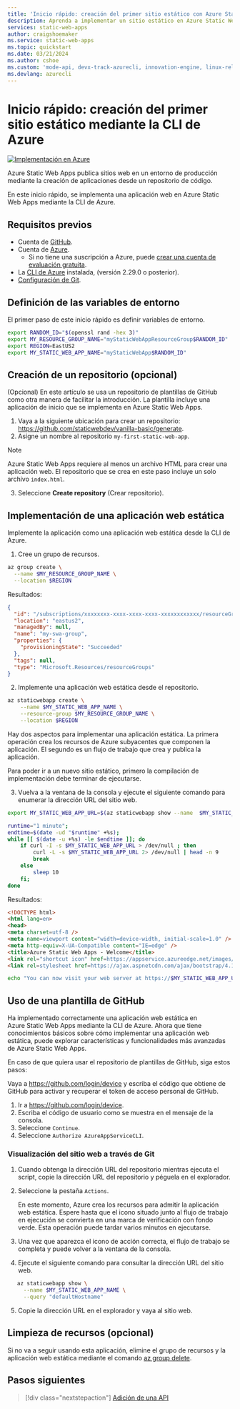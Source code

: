```yaml
---
title: 'Inicio rápido: creación del primer sitio estático con Azure Static Web Apps mediante la CLI'
description: Aprenda a implementar un sitio estático en Azure Static Web Apps con la CLI de Azure.
services: static-web-apps
author: craigshoemaker
ms.service: static-web-apps
ms.topic: quickstart
ms.date: 03/21/2024
ms.author: cshoe
ms.custom: 'mode-api, devx-track-azurecli, innovation-engine, linux-related-content'
ms.devlang: azurecli
---
```


# Inicio rápido: creación del primer sitio estático mediante la CLI de Azure

[![Implementación en Azure](https://aka.ms/deploytoazurebutton)](https://go.microsoft.com/fwlink/?linkid=2262845)

Azure Static Web Apps publica sitios web en un entorno de producción mediante la creación de aplicaciones desde un repositorio de código.

En este inicio rápido, se implementa una aplicación web en Azure Static Web Apps mediante la CLI de Azure.

## Requisitos previos

- Cuenta de [GitHub](https://github.com).
- Cuenta de [Azure](https://portal.azure.com).
  - Si no tiene una suscripción a Azure, puede [crear una cuenta de evaluación gratuita](https://azure.microsoft.com/free).
- La [CLI de Azure](/cli/azure/install-azure-cli) instalada, (versión 2.29.0 o posterior).
- [Configuración de Git](https://www.git-scm.com/downloads). 

## Definición de las variables de entorno

El primer paso de este inicio rápido es definir variables de entorno.

```bash
export RANDOM_ID="$(openssl rand -hex 3)"
export MY_RESOURCE_GROUP_NAME="myStaticWebAppResourceGroup$RANDOM_ID"
export REGION=EastUS2
export MY_STATIC_WEB_APP_NAME="myStaticWebApp$RANDOM_ID"
```

## Creación de un repositorio (opcional)

(Opcional) En este artículo se usa un repositorio de plantillas de GitHub como otra manera de facilitar la introducción. La plantilla incluye una aplicación de inicio que se implementa en Azure Static Web Apps.

1. Vaya a la siguiente ubicación para crear un repositorio: https://github.com/staticwebdev/vanilla-basic/generate.
2. Asigne un nombre al repositorio `my-first-static-web-app`.

> [!NOTE]
> Azure Static Web Apps requiere al menos un archivo HTML para crear una aplicación web. El repositorio que se crea en este paso incluye un solo archivo `index.html`.

3. Seleccione **Create repository** (Crear repositorio).

## Implementación de una aplicación web estática

Implemente la aplicación como una aplicación web estática desde la CLI de Azure.

1. Cree un grupo de recursos.

```bash
az group create \
  --name $MY_RESOURCE_GROUP_NAME \
  --location $REGION
```

Resultados:
<!-- expected_similarity=0.3 -->
```json
{
  "id": "/subscriptions/xxxxxxxx-xxxx-xxxx-xxxx-xxxxxxxxxxxx/resourceGroups/my-swa-group",
  "location": "eastus2",
  "managedBy": null,
  "name": "my-swa-group",
  "properties": {
    "provisioningState": "Succeeded"
  },
  "tags": null,
  "type": "Microsoft.Resources/resourceGroups"
}
```

2. Implemente una aplicación web estática desde el repositorio.

```bash
az staticwebapp create \
    --name $MY_STATIC_WEB_APP_NAME \
    --resource-group $MY_RESOURCE_GROUP_NAME \
    --location $REGION 
```

Hay dos aspectos para implementar una aplicación estática. La primera operación crea los recursos de Azure subyacentes que componen la aplicación. El segundo es un flujo de trabajo que crea y publica la aplicación.

Para poder ir a un nuevo sitio estático, primero la compilación de implementación debe terminar de ejecutarse.

3. Vuelva a la ventana de la consola y ejecute el siguiente comando para enumerar la dirección URL del sitio web.

```bash
export MY_STATIC_WEB_APP_URL=$(az staticwebapp show --name  $MY_STATIC_WEB_APP_NAME --resource-group $MY_RESOURCE_GROUP_NAME --query "defaultHostname" -o tsv)
```

```bash
runtime="1 minute";
endtime=$(date -ud "$runtime" +%s);
while [[ $(date -u +%s) -le $endtime ]]; do
    if curl -I -s $MY_STATIC_WEB_APP_URL > /dev/null ; then 
        curl -L -s $MY_STATIC_WEB_APP_URL 2> /dev/null | head -n 9
        break
    else 
        sleep 10
    fi;
done
```

Resultados:
<!-- expected_similarity=0.3 -->
```HTML
<!DOCTYPE html>
<html lang=en>
<head>
<meta charset=utf-8 />
<meta name=viewport content="width=device-width, initial-scale=1.0" />
<meta http-equiv=X-UA-Compatible content="IE=edge" />
<title>Azure Static Web Apps - Welcome</title>
<link rel="shortcut icon" href=https://appservice.azureedge.net/images/static-apps/v3/favicon.svg type=image/x-icon />
<link rel=stylesheet href=https://ajax.aspnetcdn.com/ajax/bootstrap/4.1.1/css/bootstrap.min.css crossorigin=anonymous />
```

```bash
echo "You can now visit your web server at https://$MY_STATIC_WEB_APP_URL"
```

## Uso de una plantilla de GitHub

Ha implementado correctamente una aplicación web estática en Azure Static Web Apps mediante la CLI de Azure. Ahora que tiene conocimientos básicos sobre cómo implementar una aplicación web estática, puede explorar características y funcionalidades más avanzadas de Azure Static Web Apps.

En caso de que quiera usar el repositorio de plantillas de GitHub, siga estos pasos:

Vaya a https://github.com/login/device y escriba el código que obtiene de GitHub para activar y recuperar el token de acceso personal de GitHub.

1. Ir a https://github.com/login/device.
2. Escriba el código de usuario como se muestra en el mensaje de la consola.
3. Seleccione `Continue`.
4. Seleccione `Authorize AzureAppServiceCLI`.

### Visualización del sitio web a través de Git

1. Cuando obtenga la dirección URL del repositorio mientras ejecuta el script, copie la dirección URL del repositorio y péguela en el explorador.
2. Seleccione la pestaña `Actions`.

   En este momento, Azure crea los recursos para admitir la aplicación web estática. Espere hasta que el icono situado junto al flujo de trabajo en ejecución se convierta en una marca de verificación con fondo verde. Esta operación puede tardar varios minutos en ejecutarse.

3. Una vez que aparezca el icono de acción correcta, el flujo de trabajo se completa y puede volver a la ventana de la consola.
4. Ejecute el siguiente comando para consultar la dirección URL del sitio web.
```bash
   az staticwebapp show \
     --name $MY_STATIC_WEB_APP_NAME \
     --query "defaultHostname"
```
5. Copie la dirección URL en el explorador y vaya al sitio web.

## Limpieza de recursos (opcional)

Si no va a seguir usando esta aplicación, elimine el grupo de recursos y la aplicación web estática mediante el comando [az group delete](/cli/azure/group#az-group-delete).

## Pasos siguientes

> [!div class="nextstepaction"]
> [Adición de una API](add-api.md)
